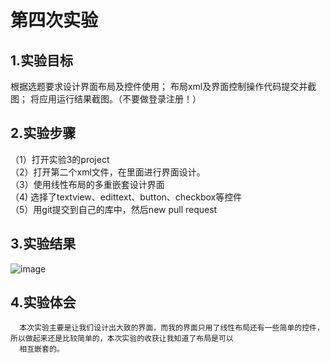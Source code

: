 # 第四次实验
 
 ## 1.实验目标
  根据选题要求设计界面布局及控件使用；
  布局xml及界面控制操作代码提交并截图；
  将应用运行结果截图。（不要做登录注册！）
 ## 2.实验步骤  
   （1）打开实验3的project  
   （2）打开第二个xml文件，在里面进行界面设计。  
   （3）使用线性布局的多重嵌套设计界面  
   （4) 选择了textview、edittext、button、checkbox等控件  
   （5）用git提交到自己的库中，然后new pull request
 ## 3.实验结果  
   ![image](https://github.com/Hongms/android-labs-2018/blob/master/com1614080901137/%E5%AE%9E%E9%AA%8C%E5%9B%9B%E6%88%AA%E5%9B%BE.png)  
 ## 4.实验体会  
      本次实验主要是让我们设计出大致的界面，而我的界面只用了线性布局还有一些简单的控件，所以做起来还是比较简单的，本次实验的收获让我知道了布局是可以  
      相互嵌套的。
  
    

